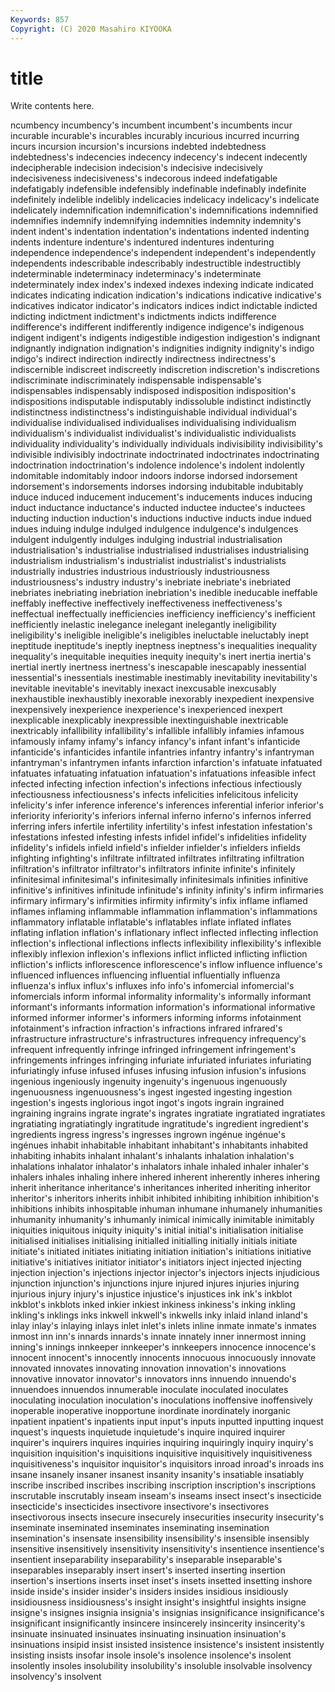 ```yaml
---
Keywords: 857
Copyright: (C) 2020 Masahiro KIYOOKA
---
```


# title

Write contents here.

ncumbency incumbency's
incumbent incumbent's incumbents incur incurable incurable's incurables incurably incurious incurred
incurring incurs incursion incursion's incursions indebted indebtedness indebtedness's indecencies indecency
indecency's indecent indecently indecipherable indecision indecision's indecisive indecisively indecisiveness indecisiveness's
indecorous indeed indefatigable indefatigably indefensible indefensibly indefinable indefinably indefinite indefinitely
indelible indelibly indelicacies indelicacy indelicacy's indelicate indelicately indemnification indemnification's indemnifications
indemnified indemnifies indemnify indemnifying indemnities indemnity indemnity's indent indent's indentation
indentation's indentations indented indenting indents indenture indenture's indentured indentures indenturing
independence independence's independent independent's independently independents indescribable indescribably indestructible indestructibly
indeterminable indeterminacy indeterminacy's indeterminate indeterminately index index's indexed indexes indexing
indicate indicated indicates indicating indication indication's indications indicative indicative's indicatives
indicator indicator's indicators indices indict indictable indicted indicting indictment indictment's
indictments indicts indifference indifference's indifferent indifferently indigence indigence's indigenous indigent
indigent's indigents indigestible indigestion indigestion's indignant indignantly indignation indignation's indignities
indignity indignity's indigo indigo's indirect indirection indirectly indirectness indirectness's indiscernible
indiscreet indiscreetly indiscretion indiscretion's indiscretions indiscriminate indiscriminately indispensable indispensable's indispensables
indispensably indisposed indisposition indisposition's indispositions indisputable indisputably indissoluble indistinct indistinctly
indistinctness indistinctness's indistinguishable individual individual's individualise individualised individualises individualising individualism
individualism's individualist individualist's individualistic individualists individuality individuality's individually individuals indivisibility
indivisibility's indivisible indivisibly indoctrinate indoctrinated indoctrinates indoctrinating indoctrination indoctrination's indolence
indolence's indolent indolently indomitable indomitably indoor indoors indorse indorsed indorsement
indorsement's indorsements indorses indorsing indubitable indubitably induce induced inducement inducement's
inducements induces inducing induct inductance inductance's inducted inductee inductee's inductees
inducting induction induction's inductions inductive inducts indue indued indues induing
indulge indulged indulgence indulgence's indulgences indulgent indulgently indulges indulging industrial
industrialisation industrialisation's industrialise industrialised industrialises industrialising industrialism industrialism's industrialist industrialist's
industrialists industrially industries industrious industriously industriousness industriousness's industry industry's inebriate
inebriate's inebriated inebriates inebriating inebriation inebriation's inedible ineducable ineffable ineffably
ineffective ineffectively ineffectiveness ineffectiveness's ineffectual ineffectually inefficiencies inefficiency inefficiency's inefficient
inefficiently inelastic inelegance inelegant inelegantly ineligibility ineligibility's ineligible ineligible's ineligibles
ineluctable ineluctably inept ineptitude ineptitude's ineptly ineptness ineptness's inequalities inequality
inequality's inequitable inequities inequity inequity's inert inertia inertia's inertial inertly
inertness inertness's inescapable inescapably inessential inessential's inessentials inestimable inestimably inevitability
inevitability's inevitable inevitable's inevitably inexact inexcusable inexcusably inexhaustible inexhaustibly inexorable
inexorably inexpedient inexpensive inexpensively inexperience inexperience's inexperienced inexpert inexplicable inexplicably
inexpressible inextinguishable inextricable inextricably infallibility infallibility's infallible infallibly infamies infamous
infamously infamy infamy's infancy infancy's infant infant's infanticide infanticide's infanticides
infantile infantries infantry infantry's infantryman infantryman's infantrymen infants infarction infarction's
infatuate infatuated infatuates infatuating infatuation infatuation's infatuations infeasible infect infected
infecting infection infection's infections infectious infectiously infectiousness infectiousness's infects infelicities
infelicitous infelicity infelicity's infer inference inference's inferences inferential inferior inferior's
inferiority inferiority's inferiors infernal inferno inferno's infernos inferred inferring infers
infertile infertility infertility's infest infestation infestation's infestations infested infesting infests
infidel infidel's infidelities infidelity infidelity's infidels infield infield's infielder infielder's
infielders infields infighting infighting's infiltrate infiltrated infiltrates infiltrating infiltration infiltration's
infiltrator infiltrator's infiltrators infinite infinite's infinitely infinitesimal infinitesimal's infinitesimally infinitesimals
infinities infinitive infinitive's infinitives infinitude infinitude's infinity infinity's infirm infirmaries
infirmary infirmary's infirmities infirmity infirmity's infix inflame inflamed inflames inflaming
inflammable inflammation inflammation's inflammations inflammatory inflatable inflatable's inflatables inflate inflated
inflates inflating inflation inflation's inflationary inflect inflected inflecting inflection inflection's
inflectional inflections inflects inflexibility inflexibility's inflexible inflexibly inflexion inflexion's inflexions
inflict inflicted inflicting infliction infliction's inflicts inflorescence inflorescence's inflow influence
influence's influenced influences influencing influential influentially influenza influenza's influx influx's
influxes info info's infomercial infomercial's infomercials inform informal informality informality's
informally informant informant's informants information information's informational informative informed informer
informer's informers informing informs infotainment infotainment's infraction infraction's infractions infrared
infrared's infrastructure infrastructure's infrastructures infrequency infrequency's infrequent infrequently infringe infringed
infringement infringement's infringements infringes infringing infuriate infuriated infuriates infuriating infuriatingly
infuse infused infuses infusing infusion infusion's infusions ingenious ingeniously ingenuity
ingenuity's ingenuous ingenuously ingenuousness ingenuousness's ingest ingested ingesting ingestion ingestion's
ingests inglorious ingot ingot's ingots ingrain ingrained ingraining ingrains ingrate
ingrate's ingrates ingratiate ingratiated ingratiates ingratiating ingratiatingly ingratitude ingratitude's ingredient
ingredient's ingredients ingress ingress's ingresses ingrown ingénue ingénue's ingénues inhabit
inhabitable inhabitant inhabitant's inhabitants inhabited inhabiting inhabits inhalant inhalant's inhalants
inhalation inhalation's inhalations inhalator inhalator's inhalators inhale inhaled inhaler inhaler's
inhalers inhales inhaling inhere inhered inherent inherently inheres inhering inherit
inheritance inheritance's inheritances inherited inheriting inheritor inheritor's inheritors inherits inhibit
inhibited inhibiting inhibition inhibition's inhibitions inhibits inhospitable inhuman inhumane inhumanely
inhumanities inhumanity inhumanity's inhumanly inimical inimically inimitable inimitably iniquities iniquitous
iniquity iniquity's initial initial's initialisation initialise initialised initialises initialising initialled
initialling initially initials initiate initiate's initiated initiates initiating initiation initiation's
initiations initiative initiative's initiatives initiator initiator's initiators inject injected injecting
injection injection's injections injector injector's injectors injects injudicious injunction injunction's
injunctions injure injured injures injuries injuring injurious injury injury's injustice
injustice's injustices ink ink's inkblot inkblot's inkblots inked inkier inkiest
inkiness inkiness's inking inkling inkling's inklings inks inkwell inkwell's inkwells
inky inlaid inland inland's inlay inlay's inlaying inlays inlet inlet's
inlets inline inmate inmate's inmates inmost inn inn's innards innards's
innate innately inner innermost inning inning's innings innkeeper innkeeper's innkeepers
innocence innocence's innocent innocent's innocently innocents innocuous innocuously innovate innovated
innovates innovating innovation innovation's innovations innovative innovator innovator's innovators inns
innuendo innuendo's innuendoes innuendos innumerable inoculate inoculated inoculates inoculating inoculation
inoculation's inoculations inoffensive inoffensively inoperable inoperative inopportune inordinate inordinately inorganic
inpatient inpatient's inpatients input input's inputs inputted inputting inquest inquest's
inquests inquietude inquietude's inquire inquired inquirer inquirer's inquirers inquires inquiries
inquiring inquiringly inquiry inquiry's inquisition inquisition's inquisitions inquisitive inquisitively inquisitiveness
inquisitiveness's inquisitor inquisitor's inquisitors inroad inroad's inroads ins insane insanely
insaner insanest insanity insanity's insatiable insatiably inscribe inscribed inscribes inscribing
inscription inscription's inscriptions inscrutable inscrutably inseam inseam's inseams insect insect's
insecticide insecticide's insecticides insectivore insectivore's insectivores insectivorous insects insecure insecurely
insecurities insecurity insecurity's inseminate inseminated inseminates inseminating insemination insemination's insensate
insensibility insensibility's insensible insensibly insensitive insensitively insensitivity insensitivity's insentience insentience's
insentient inseparability inseparability's inseparable inseparable's inseparables inseparably insert insert's inserted
inserting insertion insertion's insertions inserts inset inset's insets insetted insetting
inshore inside inside's insider insider's insiders insides insidious insidiously insidiousness
insidiousness's insight insight's insightful insights insigne insigne's insignes insignia insignia's
insignias insignificance insignificance's insignificant insignificantly insincere insincerely insincerity insincerity's insinuate
insinuated insinuates insinuating insinuation insinuation's insinuations insipid insist insisted insistence
insistence's insistent insistently insisting insists insofar insole insole's insolence insolence's
insolent insolently insoles insolubility insolubility's insoluble insolvable insolvency insolvency's insolvent
